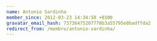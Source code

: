 ```yaml
---
name: Antonio Sardinha
member_since: 2012-03-23 14:34:58 +0100
gravatar_email_hash: 73736475207778b3a55795e0badffda2
redirect_from: /membro/antonio-sardinha/
---
```

